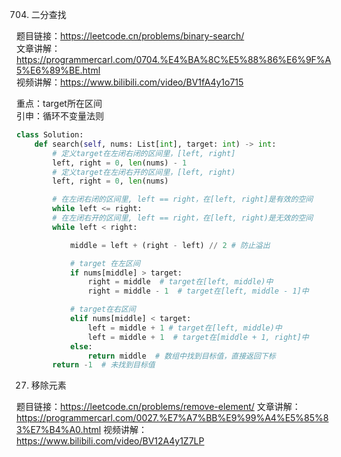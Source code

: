 704. 二分查找 

题目链接：https://leetcode.cn/problems/binary-search/  
文章讲解：https://programmercarl.com/0704.%E4%BA%8C%E5%88%86%E6%9F%A5%E6%89%BE.html  
视频讲解：https://www.bilibili.com/video/BV1fA4y1o715  

重点：target所在区间  
引申：循环不变量法则  
  
```python
class Solution:
    def search(self, nums: List[int], target: int) -> int:
        # 定义target在左闭右闭的区间里，[left, right]
        left, right = 0, len(nums) - 1  
        # 定义target在左闭右开的区间里，[left, right)
        left, right = 0, len(nums)  

        # 在左闭右闭的区间里, left == right，在[left, right]是有效的空间
        while left <= right:
        # 在左闭右开的区间里, left == right，在[left, right)是无效的空间
        while left < right:

            middle = left + (right - left) // 2 # 防止溢出

            # target 在左区间
            if nums[middle] > target:
				right = middle  # target在[left, middle)中
                right = middle - 1  # target在[left, middle - 1]中

			# target在右区间
            elif nums[middle] < target:
				left = middle + 1 # target在[left, middle)中
                left = middle + 1  # target在[middle + 1, right]中
            else:
                return middle  # 数组中找到目标值，直接返回下标
        return -1  # 未找到目标值
```

27. 移除元素

题目链接：https://leetcode.cn/problems/remove-element/ 
文章讲解：https://programmercarl.com/0027.%E7%A7%BB%E9%99%A4%E5%85%83%E7%B4%A0.html
视频讲解：https://www.bilibili.com/video/BV12A4y1Z7LP 
